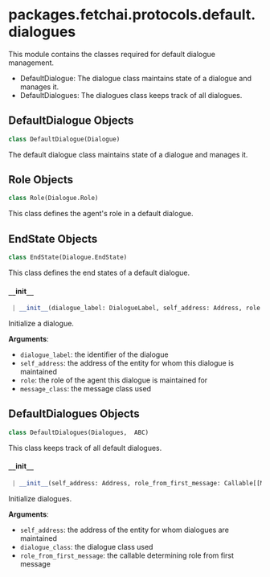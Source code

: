 <a name="packages.fetchai.protocols.default.dialogues"></a>
# packages.fetchai.protocols.default.dialogues

This module contains the classes required for default dialogue management.

- DefaultDialogue: The dialogue class maintains state of a dialogue and manages it.
- DefaultDialogues: The dialogues class keeps track of all dialogues.

<a name="packages.fetchai.protocols.default.dialogues.DefaultDialogue"></a>
## DefaultDialogue Objects

```python
class DefaultDialogue(Dialogue)
```

The default dialogue class maintains state of a dialogue and manages it.

<a name="packages.fetchai.protocols.default.dialogues.DefaultDialogue.Role"></a>
## Role Objects

```python
class Role(Dialogue.Role)
```

This class defines the agent's role in a default dialogue.

<a name="packages.fetchai.protocols.default.dialogues.DefaultDialogue.EndState"></a>
## EndState Objects

```python
class EndState(Dialogue.EndState)
```

This class defines the end states of a default dialogue.

<a name="packages.fetchai.protocols.default.dialogues.DefaultDialogue.__init__"></a>
#### `__`init`__`

```python
 | __init__(dialogue_label: DialogueLabel, self_address: Address, role: Dialogue.Role, message_class: Type[DefaultMessage] = DefaultMessage) -> None
```

Initialize a dialogue.

**Arguments**:

- `dialogue_label`: the identifier of the dialogue
- `self_address`: the address of the entity for whom this dialogue is maintained
- `role`: the role of the agent this dialogue is maintained for
- `message_class`: the message class used

<a name="packages.fetchai.protocols.default.dialogues.DefaultDialogues"></a>
## DefaultDialogues Objects

```python
class DefaultDialogues(Dialogues,  ABC)
```

This class keeps track of all default dialogues.

<a name="packages.fetchai.protocols.default.dialogues.DefaultDialogues.__init__"></a>
#### `__`init`__`

```python
 | __init__(self_address: Address, role_from_first_message: Callable[[Message, Address], Dialogue.Role], dialogue_class: Type[DefaultDialogue] = DefaultDialogue) -> None
```

Initialize dialogues.

**Arguments**:

- `self_address`: the address of the entity for whom dialogues are maintained
- `dialogue_class`: the dialogue class used
- `role_from_first_message`: the callable determining role from first message

